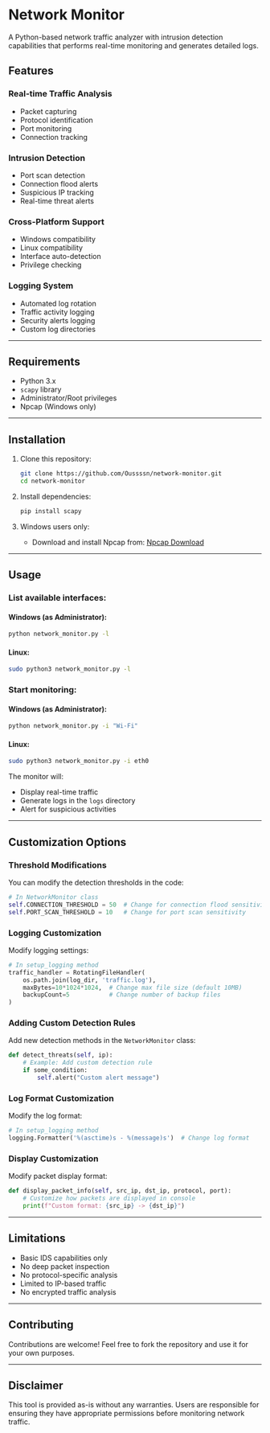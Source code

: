 # Network Monitor

A Python-based network traffic analyzer with intrusion detection capabilities that performs real-time monitoring and generates detailed logs.

## Features

### Real-time Traffic Analysis
- Packet capturing
- Protocol identification
- Port monitoring
- Connection tracking

### Intrusion Detection
- Port scan detection
- Connection flood alerts
- Suspicious IP tracking
- Real-time threat alerts

### Cross-Platform Support
- Windows compatibility
- Linux compatibility
- Interface auto-detection
- Privilege checking

### Logging System
- Automated log rotation
- Traffic activity logging
- Security alerts logging
- Custom log directories

---

## Requirements
- Python 3.x
- `scapy` library
- Administrator/Root privileges
- Npcap (Windows only)

---

## Installation

1. Clone this repository:
   ```bash
   git clone https://github.com/Oussssn/network-monitor.git
   cd network-monitor
   ```

2. Install dependencies:
   ```bash
   pip install scapy
   ```

3. Windows users only:
   - Download and install Npcap from: [Npcap Download](https://npcap.com/#download)

---

## Usage

### List available interfaces:

#### Windows (as Administrator):
```bash
python network_monitor.py -l
```

#### Linux:
```bash
sudo python3 network_monitor.py -l
```

### Start monitoring:

#### Windows (as Administrator):
```bash
python network_monitor.py -i "Wi-Fi"
```

#### Linux:
```bash
sudo python3 network_monitor.py -i eth0
```

The monitor will:
- Display real-time traffic
- Generate logs in the `logs` directory
- Alert for suspicious activities

---

## Customization Options

### Threshold Modifications
You can modify the detection thresholds in the code:
```python
# In NetworkMonitor class
self.CONNECTION_THRESHOLD = 50  # Change for connection flood sensitivity
self.PORT_SCAN_THRESHOLD = 10   # Change for port scan sensitivity
```

### Logging Customization
Modify logging settings:
```python
# In setup_logging method
traffic_handler = RotatingFileHandler(
    os.path.join(log_dir, 'traffic.log'),
    maxBytes=10*1024*1024,  # Change max file size (default 10MB)
    backupCount=5           # Change number of backup files
)
```

### Adding Custom Detection Rules
Add new detection methods in the `NetworkMonitor` class:
```python
def detect_threats(self, ip):
    # Example: Add custom detection rule
    if some_condition:
        self.alert("Custom alert message")
```

### Log Format Customization
Modify the log format:
```python
# In setup_logging method
logging.Formatter('%(asctime)s - %(message)s')  # Change log format
```

### Display Customization
Modify packet display format:
```python
def display_packet_info(self, src_ip, dst_ip, protocol, port):
    # Customize how packets are displayed in console
    print(f"Custom format: {src_ip} -> {dst_ip}")
```

---

## Limitations

- Basic IDS capabilities only
- No deep packet inspection
- No protocol-specific analysis
- Limited to IP-based traffic
- No encrypted traffic analysis

---

## Contributing

Contributions are welcome! Feel free to fork the repository and use it for your own purposes.

---

## Disclaimer

This tool is provided as-is without any warranties. Users are responsible for ensuring they have appropriate permissions before monitoring network traffic.
